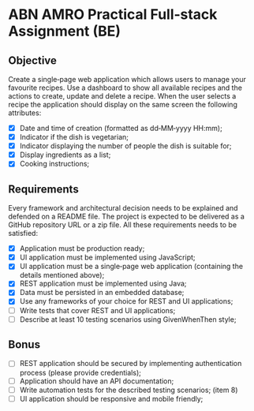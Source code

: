 # ABN AMRO Practical Full‐stack Assignment (BE)
## Objective

Create a single‐page web application which allows users to manage your favourite recipes.
Use a dashboard to show all available recipes and the actions to create, update and delete a recipe.
When the user selects a recipe the application should display on the same screen the following attributes:
- [x] Date and time of creation (formatted as dd‐MM‐yyyy HH:mm);
- [x] Indicator if the dish is vegetarian;
- [x] Indicator displaying the number of people the dish is suitable for;
- [x] Display ingredients as a list;
- [x] Cooking instructions;

## Requirements

Every framework and architectural decision needs to be explained and defended on a README file.
The project is expected to be delivered as a GitHub repository URL or a zip file.
All these requirements needs to be satisfied:
- [x] Application must be production ready;
- [x] UI application must be implemented using JavaScript;
- [x] UI application must be a single‐page web application (containing the details mentioned above);
- [x] REST application must be implemented using Java;
- [x] Data must be persisted in an embedded database;
- [x] Use any frameworks of your choice for REST and UI applications;
- [ ] Write tests that cover REST and UI applications;
- [ ] Describe at least 10 testing scenarios using GivenWhenThen style;

## Bonus

- [ ] REST application should be secured by implementing authentication process (please provide credentials);
- [ ] Application should have an API documentation;
- [ ] Write automation tests for the described testing scenarios; (item 8)
- [ ] UI application should be responsive and mobile friendly;
